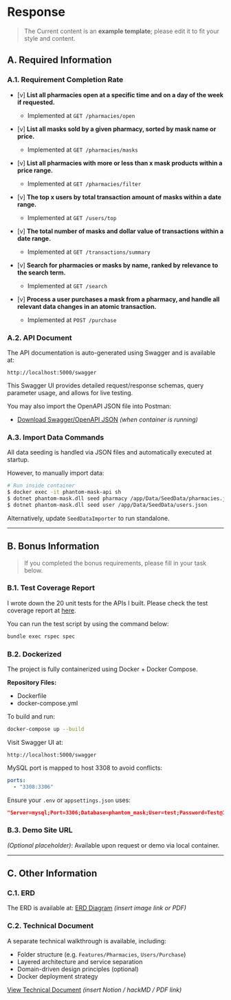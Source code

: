 # Response
> The Current content is an **example template**; please edit it to fit your style and content.
## A. Required Information
### A.1. Requirement Completion Rate

- [v] **List all pharmacies open at a specific time and on a day of the week if requested.**
  - Implemented at `GET /pharmacies/open`

- [v] **List all masks sold by a given pharmacy, sorted by mask name or price.**
  - Implemented at `GET /pharmacies/masks`

- [v] **List all pharmacies with more or less than x mask products within a price range.**
  - Implemented at `GET /pharmacies/filter`

- [v] **The top x users by total transaction amount of masks within a date range.**
  - Implemented at `GET /users/top`

- [v] **The total number of masks and dollar value of transactions within a date range.**
  - Implemented at `GET /transactions/summary`

- [v] **Search for pharmacies or masks by name, ranked by relevance to the search term.**
  - Implemented at `GET /search`

- [v] **Process a user purchases a mask from a pharmacy, and handle all relevant data changes in an atomic transaction.**
  - Implemented at `POST /purchase`

### A.2. API Document

The API documentation is auto-generated using Swagger and is available at:

```
http://localhost:5000/swagger
```

This Swagger UI provides detailed request/response schemas, query parameter usage, and allows for live testing.

You may also import the OpenAPI JSON file into Postman:
- [Download Swagger/OpenAPI JSON](http://localhost:5000/swagger/v1/swagger.json) *(when container is running)*

### A.3. Import Data Commands

All data seeding is handled via JSON files and automatically executed at startup.

However, to manually import data:

```bash
# Run inside container
$ docker exec -it phantom-mask-api sh
$ dotnet phantom-mask.dll seed pharmacy /app/Data/SeedData/pharmacies.json
$ dotnet phantom-mask.dll seed user /app/Data/SeedData/users.json
```

Alternatively, update `SeedDataImporter` to run standalone.

---
## B. Bonus Information

>  If you completed the bonus requirements, please fill in your task below.
### B.1. Test Coverage Report

I wrote down the 20 unit tests for the APIs I built. Please check the test coverage report at [here](#test-coverage-report).

You can run the test script by using the command below:

```bash
bundle exec rspec spec
```

### B.2. Dockerized
The project is fully containerized using Docker + Docker Compose.

**Repository Files:**
- Dockerfile
- docker-compose.yml

To build and run:

```bash
docker-compose up --build
```

Visit Swagger UI at:
```
http://localhost:5000/swagger
```

MySQL port is mapped to host 3308 to avoid conflicts:
```yaml
ports:
  - "3308:3306"
```

Ensure your `.env` or `appsettings.json` uses:
```json
"Server=mysql;Port=3306;Database=phantom_mask;User=test;Password=Test@123456;"
```

### B.3. Demo Site URL

*(Optional placeholder)*: Available upon request or demo via local container.

---

## C. Other Information

### C.1. ERD

The ERD is available at: [ERD Diagram](#) *(insert image link or PDF)*

### C.2. Technical Document

A separate technical walkthrough is available, including:
- Folder structure (e.g. `Features/Pharmacies`, `Users/Purchase`)
- Layered architecture and service separation
- Domain-driven design principles (optional)
- Docker deployment strategy

[View Technical Document](#) *(insert Notion / hackMD / PDF link)*
